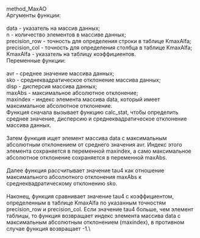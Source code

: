 
method_MaxAO\
Аргументы функции:\
\
data - указатель на массив данных;\
n - количество элементов в массиве данных;\
precision_row - точность для определения строки в таблице KmaxAlfa;\
precision_col - точность для определения столбца в таблице KmaxAlfa;\
KmaxAlfa - указатель на таблицу коэффициентов.\
Переменные функции:\
\
avr - среднее значение массива данных;\
sko - среднеквадратическое отклонение массива данных;\
disp - дисперсия массива данных;\
maxAbs - максимальное абсолютное отклонение;\
maxindex - индекс элемента массива data, который имеет максимальное абсолютное отклонение.\
Функция сначала вызывает функцию calc_stat, чтобы определить среднее значение, дисперсию и среднеквадратическое отклонение массива данных.\
\
Затем функция ищет элемент массива data с максимальным абсолютным отклонением от среднего значения avr. Индекс этого элемента сохраняется в переменной maxindex, а само максимальное абсолютное отклонение сохраняется в переменной maxAbs.\
\
Далее функция рассчитывает значение tau4 как отношение максимального абсолютного отклонения maxAbs к среднеквадратическому отклонению sko.\
\
Наконец, функция сравнивает значение tau4 с коэффициентом, определенным в таблице KmaxAlfa по указанным точностям precision_row и precision_col. Если значение tau4 больше, чем элемент таблицы, то функция возвращает индекс элемента массива data с максимальным абсолютным отклонением (maxindex), в противном случае функция возвращает -1.\